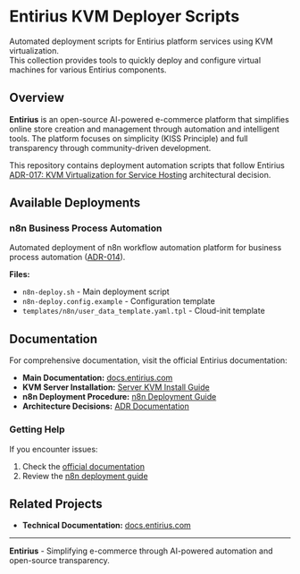 # Entirius KVM Deployer Scripts

Automated deployment scripts for Entirius platform services using KVM virtualization.  
This collection provides tools to quickly deploy and configure virtual machines for various Entirius components.

## Overview

**Entirius** is an open-source AI-powered e-commerce platform that simplifies online store creation and management through automation and intelligent tools. The platform focuses on simplicity (KISS Principle) and full transparency through community-driven development.

This repository contains deployment automation scripts that follow Entirius [ADR-017: KVM Virtualization for Service Hosting](https://docs.entirius.com/development/adr/) architectural decision.

## Available Deployments

### n8n Business Process Automation

Automated deployment of n8n workflow automation platform for business process automation ([ADR-014](https://docs.entirius.com/development/adr/)).

**Files:**
- `n8n-deploy.sh` - Main deployment script
- `n8n-deploy.config.example` - Configuration template
- `templates/n8n/user_data_template.yaml.tpl` - Cloud-init template

## Documentation

For comprehensive documentation, visit the official Entirius documentation:

- **Main Documentation:** [docs.entirius.com](https://docs.entirius.com/)
- **KVM Server Installation:** [Server KVM Install Guide](https://docs.entirius.com/devops/installation/server-kvm-install/)
- **n8n Deployment Procedure:** [n8n Deployment Guide](https://docs.entirius.com/devops/installation/n8n-deployment/)
- **Architecture Decisions:** [ADR Documentation](https://docs.entirius.com/development/adr/)

### Getting Help

If you encounter issues:

1. Check the [official documentation](https://docs.entirius.com/)
2. Review the [n8n deployment guide](https://docs.entirius.com/devops/installation/n8n-deployment/)

## Related Projects

- **Technical Documentation:** [docs.entirius.com](https://docs.entirius.com/)

---

**Entirius** - Simplifying e-commerce through AI-powered automation and open-source transparency.
